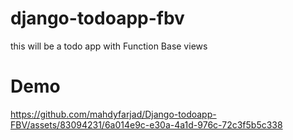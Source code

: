 # django-todoapp-fbv
 this will be a todo app with Function Base views
 
# Demo
https://github.com/mahdyfarjad/Django-todoapp-FBV/assets/83094231/6a014e9c-e30a-4a1d-976c-72c3f5b5c338

